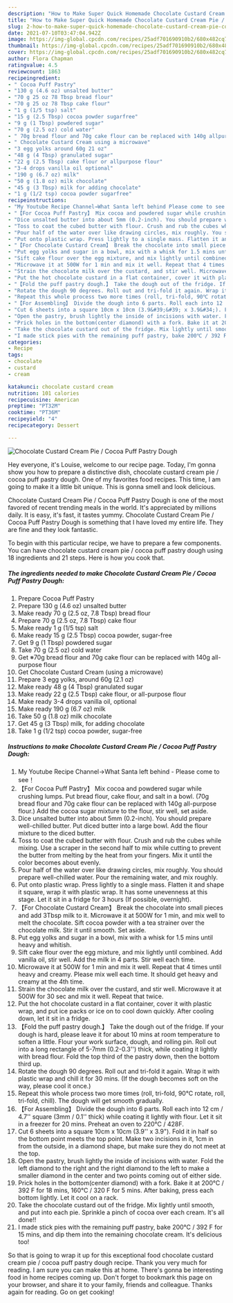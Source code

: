 ```yaml
---
description: "How to Make Super Quick Homemade Chocolate Custard Cream Pie / Cocoa Puff Pastry Dough"
title: "How to Make Super Quick Homemade Chocolate Custard Cream Pie / Cocoa Puff Pastry Dough"
slug: 2-how-to-make-super-quick-homemade-chocolate-custard-cream-pie-cocoa-puff-pastry-dough
date: 2021-07-10T03:47:04.942Z
image: https://img-global.cpcdn.com/recipes/25adf701690910b2/680x482cq70/chocolate-custard-cream-pie-cocoa-puff-pastry-dough-recipe-main-photo.jpg
thumbnail: https://img-global.cpcdn.com/recipes/25adf701690910b2/680x482cq70/chocolate-custard-cream-pie-cocoa-puff-pastry-dough-recipe-main-photo.jpg
cover: https://img-global.cpcdn.com/recipes/25adf701690910b2/680x482cq70/chocolate-custard-cream-pie-cocoa-puff-pastry-dough-recipe-main-photo.jpg
author: Flora Chapman
ratingvalue: 4.5
reviewcount: 1863
recipeingredient:
- " Cocoa Puff Pastry"
- "130 g (4.6 oz) unsalted butter"
- "70 g 25 oz 78 Tbsp bread flour"
- "70 g 25 oz 78 Tbsp cake flour"
- "1 g (1/5 tsp) salt"
- "15 g (2.5 Tbsp) cocoa powder sugarfree"
- "9 g (1 Tbsp) powdered sugar"
- "70 g (2.5 oz) cold water"
- " 70g bread flour and 70g cake flour can be replaced with 140g allpurpose flour"
- " Chocolate Custard Cream using a microwave"
- "3 egg yolks around 60g 21 oz"
- "48 g (4 Tbsp) granulated sugar"
- "22 g (2.5 Tbsp) cake flour or allpurpose flour"
- "3-4 drops vanilla oil optional"
- "190 g (6.7 oz) milk"
- "50 g (1.8 oz) milk chocolate"
- "45 g (3 Tbsp) milk for adding chocolate"
- "1 g (1/2 tsp) cocoa powder sugarfree"
recipeinstructions:
- "My Youtube Recipe Channel→What Santa left behind Please come to see！"
- "【For Cocoa Puff Pastry】 Mix cocoa and powdered sugar while crushing lumps. Put bread flour, cake flour, and salt in a bowl. (70g bread flour and 70g cake flour can be replaced with 140g all-purpose flour.) Add the cocoa sugar mixture to the flour, stir well, set aside."
- "Dice unsalted butter into about 5mm (0.2-inch). You should prepare well-chilled butter. Put diced butter into a large bowl. Add the flour mixture to the diced butter."
- "Toss to coat the cubed butter with flour. Crush and rub the cubes while mixing. Use a scraper in the second half to mix while cutting to prevent the butter from melting by the heat from your fingers. Mix it until the color becomes about evenly."
- "Pour half of the water over like drawing circles, mix roughly. You should prepare well-chilled water. Pour the remaining water, and mix roughly."
- "Put onto plastic wrap. Press lightly to a single mass. Flatten it and shape it square, wrap it with plastic wrap. It has some unevenness at this stage. Let it sit in a fridge for 3 hours (If possible, overnight)."
- "【For Chocolate Custard Cream】 Break the chocolate into small pieces and add 3Tbsp milk to it. Microwave it at 500W for 1 min, and mix well to melt the chocolate. Sift cocoa powder with a tea strainer over the chocolate milk. Stir it until smooth. Set aside."
- "Put egg yolks and sugar in a bowl, mix with a whisk for 1.5 mins until heavy and whitish."
- "Sift cake flour over the egg mixture, and mix lightly until combined. Add vanilla oil, stir well. Add the milk in 4 parts. Stir well each time."
- "Microwave it at 500W for 1 min and mix it well. Repeat that 4 times until heavy and creamy. Please mix well each time. It should get heavy and creamy at the 4th time."
- "Strain the chocolate milk over the custard, and stir well. Microwave it at 500W for 30 sec and mix it well. Repeat that twice."
- "Put the hot chocolate custard in a flat container, cover it with plastic wrap, and put ice packs or ice on to cool down quickly. After cooling down, let it sit in a fridge."
- "【Fold the puff pastry dough.】 Take the dough out of the fridge. If your dough is hard, please leave it for about 10 mins at room temperature to soften a little. Flour your work surface, dough, and rolling pin. Roll out into a long rectangle of 5-7mm (0.2-0.3&#39;&#39;) thick, while coating it lightly with bread flour. Fold the top third of the pastry down, then the bottom third up."
- "Rotate the dough 90 degrees. Roll out and tri-fold it again. Wrap it with plastic wrap and chill it for 30 mins. (If the dough becomes soft on the way, please cool it once.)"
- "Repeat this whole process two more times (roll, tri-fold, 90℃ rotate, roll, tri-fold, chill). The dough will get smooth gradually."
- "【For Assembling】 Divide the dough into 6 parts. Roll each into 12 cm / 4.7&#39;&#39; square (3mm / 0.1&#39;&#39; thick) while coating it lightly with flour. Let it sit in a freezer for 20 mins. Preheat an oven to 220℃ / 428F."
- "Cut 6 sheets into a square 10cm x 10cm (3.9&#39;&#39; x 3.9&#34;). Fold it in half so the bottom point meets the top point. Make two incisions in it, 1cm in from the outside, in a diamond shape, but make sure they do not meet at the top."
- "Open the pastry, brush lightly the inside of incisions with water. Fold the left diamond to the right and the right diamond to the left to make a smaller diamond in the center and two points coming out of either side."
- "Prick holes in the bottom(center diamond) with a fork. Bake it at 200℃ / 392 F for 18 mins, 160℃ / 320 F for 5 mins. After baking, press each bottom lightly. Let it cool on a rack."
- "Take the chocolate custard out of the fridge. Mix lightly until smooth, and put into each pie. Sprinkle a pinch of cocoa over each cream. It&#39;s all done!!"
- "I made stick pies with the remaining puff pastry, bake 200℃ / 392 F for 15 mins, and dip them into the remaining chocolate cream. It&#39;s delicious too!"
categories:
- Recipe
tags:
- chocolate
- custard
- cream

katakunci: chocolate custard cream 
nutrition: 101 calories
recipecuisine: American
preptime: "PT32M"
cooktime: "PT36M"
recipeyield: "4"
recipecategory: Dessert

---
```



![Chocolate Custard Cream Pie / Cocoa Puff Pastry Dough](https://img-global.cpcdn.com/recipes/25adf701690910b2/680x482cq70/chocolate-custard-cream-pie-cocoa-puff-pastry-dough-recipe-main-photo.jpg)

Hey everyone, it's Louise, welcome to our recipe page. Today, I'm gonna show you how to prepare a distinctive dish, chocolate custard cream pie / cocoa puff pastry dough. One of my favorites food recipes. This time, I am going to make it a little bit unique. This is gonna smell and look delicious.



Chocolate Custard Cream Pie / Cocoa Puff Pastry Dough is one of the most favored of recent trending meals in the world. It's appreciated by millions daily. It is easy, it's fast, it tastes yummy. Chocolate Custard Cream Pie / Cocoa Puff Pastry Dough is something that I have loved my entire life. They are fine and they look fantastic.


To begin with this particular recipe, we have to prepare a few components. You can have chocolate custard cream pie / cocoa puff pastry dough using 18 ingredients and 21 steps. Here is how you cook that.

<!--inarticleads1-->

##### The ingredients needed to make Chocolate Custard Cream Pie / Cocoa Puff Pastry Dough:

1. Prepare  Cocoa Puff Pastry
1. Prepare 130 g (4.6 oz) unsalted butter
1. Make ready 70 g (2.5 oz, 7.8 Tbsp) bread flour
1. Prepare 70 g (2.5 oz, 7.8 Tbsp) cake flour
1. Make ready 1 g (1/5 tsp) salt
1. Make ready 15 g (2.5 Tbsp) cocoa powder, sugar-free
1. Get 9 g (1 Tbsp) powdered sugar
1. Take 70 g (2.5 oz) cold water
1. Get  ※70g bread flour and 70g cake flour can be replaced with 140g all-purpose flour
1. Get  Chocolate Custard Cream (using a microwave)
1. Prepare 3 egg yolks, around 60g (2.1 oz)
1. Make ready 48 g (4 Tbsp) granulated sugar
1. Make ready 22 g (2.5 Tbsp) cake flour, or all-purpose flour
1. Make ready 3-4 drops vanilla oil, optional
1. Make ready 190 g (6.7 oz) milk
1. Take 50 g (1.8 oz) milk chocolate
1. Get 45 g (3 Tbsp) milk, for adding chocolate
1. Take 1 g (1/2 tsp) cocoa powder, sugar-free




<!--inarticleads2-->

##### Instructions to make Chocolate Custard Cream Pie / Cocoa Puff Pastry Dough:

1. My Youtube Recipe Channel→What Santa left behind - Please come to see！
1. 【For Cocoa Puff Pastry】 Mix cocoa and powdered sugar while crushing lumps. Put bread flour, cake flour, and salt in a bowl. (70g bread flour and 70g cake flour can be replaced with 140g all-purpose flour.) Add the cocoa sugar mixture to the flour, stir well, set aside.
1. Dice unsalted butter into about 5mm (0.2-inch). You should prepare well-chilled butter. Put diced butter into a large bowl. Add the flour mixture to the diced butter.
1. Toss to coat the cubed butter with flour. Crush and rub the cubes while mixing. Use a scraper in the second half to mix while cutting to prevent the butter from melting by the heat from your fingers. Mix it until the color becomes about evenly.
1. Pour half of the water over like drawing circles, mix roughly. You should prepare well-chilled water. Pour the remaining water, and mix roughly.
1. Put onto plastic wrap. Press lightly to a single mass. Flatten it and shape it square, wrap it with plastic wrap. It has some unevenness at this stage. Let it sit in a fridge for 3 hours (If possible, overnight).
1. 【For Chocolate Custard Cream】 Break the chocolate into small pieces and add 3Tbsp milk to it. Microwave it at 500W for 1 min, and mix well to melt the chocolate. Sift cocoa powder with a tea strainer over the chocolate milk. Stir it until smooth. Set aside.
1. Put egg yolks and sugar in a bowl, mix with a whisk for 1.5 mins until heavy and whitish.
1. Sift cake flour over the egg mixture, and mix lightly until combined. Add vanilla oil, stir well. Add the milk in 4 parts. Stir well each time.
1. Microwave it at 500W for 1 min and mix it well. Repeat that 4 times until heavy and creamy. Please mix well each time. It should get heavy and creamy at the 4th time.
1. Strain the chocolate milk over the custard, and stir well. Microwave it at 500W for 30 sec and mix it well. Repeat that twice.
1. Put the hot chocolate custard in a flat container, cover it with plastic wrap, and put ice packs or ice on to cool down quickly. After cooling down, let it sit in a fridge.
1. 【Fold the puff pastry dough.】 Take the dough out of the fridge. If your dough is hard, please leave it for about 10 mins at room temperature to soften a little. Flour your work surface, dough, and rolling pin. Roll out into a long rectangle of 5-7mm (0.2-0.3&#39;&#39;) thick, while coating it lightly with bread flour. Fold the top third of the pastry down, then the bottom third up.
1. Rotate the dough 90 degrees. Roll out and tri-fold it again. Wrap it with plastic wrap and chill it for 30 mins. (If the dough becomes soft on the way, please cool it once.)
1. Repeat this whole process two more times (roll, tri-fold, 90℃ rotate, roll, tri-fold, chill). The dough will get smooth gradually.
1. 【For Assembling】 Divide the dough into 6 parts. Roll each into 12 cm / 4.7&#39;&#39; square (3mm / 0.1&#39;&#39; thick) while coating it lightly with flour. Let it sit in a freezer for 20 mins. Preheat an oven to 220℃ / 428F.
1. Cut 6 sheets into a square 10cm x 10cm (3.9&#39;&#39; x 3.9&#34;). Fold it in half so the bottom point meets the top point. Make two incisions in it, 1cm in from the outside, in a diamond shape, but make sure they do not meet at the top.
1. Open the pastry, brush lightly the inside of incisions with water. Fold the left diamond to the right and the right diamond to the left to make a smaller diamond in the center and two points coming out of either side.
1. Prick holes in the bottom(center diamond) with a fork. Bake it at 200℃ / 392 F for 18 mins, 160℃ / 320 F for 5 mins. After baking, press each bottom lightly. Let it cool on a rack.
1. Take the chocolate custard out of the fridge. Mix lightly until smooth, and put into each pie. Sprinkle a pinch of cocoa over each cream. It&#39;s all done!!
1. I made stick pies with the remaining puff pastry, bake 200℃ / 392 F for 15 mins, and dip them into the remaining chocolate cream. It&#39;s delicious too!




So that is going to wrap it up for this exceptional food chocolate custard cream pie / cocoa puff pastry dough recipe. Thank you very much for reading. I am sure you can make this at home. There's gonna be interesting food in home recipes coming up. Don't forget to bookmark this page on your browser, and share it to your family, friends and colleague. Thanks again for reading. Go on get cooking!
